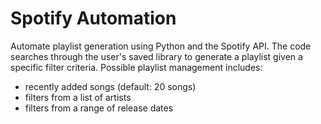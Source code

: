 # Spotify Automation

Automate playlist generation using Python and the Spotify API. The code searches through the user's saved library to generate a playlist given a specific filter criteria. Possible playlist management includes:
- recently added songs (default: 20 songs)
- filters from a list of artists
- filters from a range of release dates 
